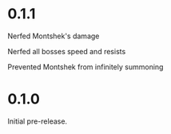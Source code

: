 # 0.1.1

Nerfed Montshek's damage

Nerfed all bosses speed and resists

Prevented Montshek from infinitely summoning

# 0.1.0

Initial pre-release.
